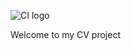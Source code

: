 ![CI logo](https://codeinstitute.s3.amazonaws.com/fullstack/ci_logo_small.png)

Welcome to my CV project
